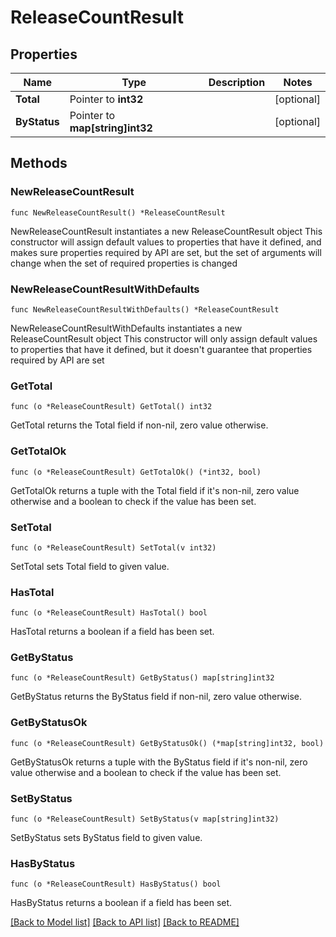 # ReleaseCountResult

## Properties

Name | Type | Description | Notes
------------ | ------------- | ------------- | -------------
**Total** | Pointer to **int32** |  | [optional] 
**ByStatus** | Pointer to **map[string]int32** |  | [optional] 

## Methods

### NewReleaseCountResult

`func NewReleaseCountResult() *ReleaseCountResult`

NewReleaseCountResult instantiates a new ReleaseCountResult object
This constructor will assign default values to properties that have it defined,
and makes sure properties required by API are set, but the set of arguments
will change when the set of required properties is changed

### NewReleaseCountResultWithDefaults

`func NewReleaseCountResultWithDefaults() *ReleaseCountResult`

NewReleaseCountResultWithDefaults instantiates a new ReleaseCountResult object
This constructor will only assign default values to properties that have it defined,
but it doesn't guarantee that properties required by API are set

### GetTotal

`func (o *ReleaseCountResult) GetTotal() int32`

GetTotal returns the Total field if non-nil, zero value otherwise.

### GetTotalOk

`func (o *ReleaseCountResult) GetTotalOk() (*int32, bool)`

GetTotalOk returns a tuple with the Total field if it's non-nil, zero value otherwise
and a boolean to check if the value has been set.

### SetTotal

`func (o *ReleaseCountResult) SetTotal(v int32)`

SetTotal sets Total field to given value.

### HasTotal

`func (o *ReleaseCountResult) HasTotal() bool`

HasTotal returns a boolean if a field has been set.

### GetByStatus

`func (o *ReleaseCountResult) GetByStatus() map[string]int32`

GetByStatus returns the ByStatus field if non-nil, zero value otherwise.

### GetByStatusOk

`func (o *ReleaseCountResult) GetByStatusOk() (*map[string]int32, bool)`

GetByStatusOk returns a tuple with the ByStatus field if it's non-nil, zero value otherwise
and a boolean to check if the value has been set.

### SetByStatus

`func (o *ReleaseCountResult) SetByStatus(v map[string]int32)`

SetByStatus sets ByStatus field to given value.

### HasByStatus

`func (o *ReleaseCountResult) HasByStatus() bool`

HasByStatus returns a boolean if a field has been set.


[[Back to Model list]](../README.md#documentation-for-models) [[Back to API list]](../README.md#documentation-for-api-endpoints) [[Back to README]](../README.md)



